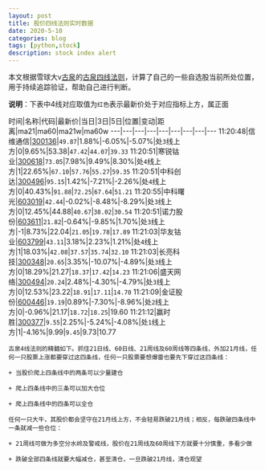 ```yaml
---
layout: post
title: 股价四线法则实时数据
date: 2020-5-10
categories: blog
tags: [python,stock]
description: stock index alert
---
```



本文根据雪球大v[古泉](https://xueqiu.com/u/7148646888)的[古泉四线法则](https://xueqiu.com/7148646888/130498192)，计算了自己的一些自选股当前所处位置，用于持续追踪验证，帮助自己进行判断。

**说明**：下表中4线对应取值为`红色`表示最新价处于对应指标上方，属正面

时间|名称|代码|最新价|当日|3日|5日|位置|变动|距离|ma21|ma60|ma21w|ma60w
---|---|---|---|---|---|---|---|---
11:20:48|信维通信|[300136](https://xueqiu.com/S/SZ300136)|`49.87`|1.88%|-6.05%|-5.07%|处`3`线上方|0|9.65%|53.38|`47.42`|`44.07`|`39.33`
11:20:51|寒锐钴业|[300618](https://xueqiu.com/S/SZ300618)|`73.05`|7.98%|9.49%|8.30%|处`4`线上方|1|22.65%|`67.10`|`57.76`|`55.27`|`59.35`
11:20:51|中科创达|[300496](https://xueqiu.com/S/SZ300496)|`95.15`|1.42%|-7.21%|-2.26%|处`4`线上方|0|40.43%|`91.88`|`72.25`|`67.64`|`51.21`
11:20:55|中科曙光|[603019](https://xueqiu.com/S/SH603019)|`42.44`|-0.02%|-8.48%|-8.29%|处`3`线上方|0|12.45%|44.88|`40.67`|`38.02`|`30.54`
11:20:51|诺力股份|[603611](https://xueqiu.com/S/SH603611)|`21.82`|-0.64%|-9.85%|1.70%|处`3`线上方|-1|8.73%|22.04|`21.05`|`19.78`|`17.89`
11:21:03|华友钴业|[603799](https://xueqiu.com/S/SH603799)|`43.11`|3.18%|2.23%|1.21%|处`4`线上方|1|18.03%|`42.08`|`37.57`|`35.74`|`32.10`
11:21:03|长亮科技|[300348](https://xueqiu.com/S/SZ300348)|`20.65`|3.35%|-10.07%|-4.89%|处`3`线上方|0|18.29%|21.27|`18.37`|`17.42`|`14.23`
11:21:06|盛天网络|[300494](https://xueqiu.com/S/SZ300494)|`20.24`|2.48%|-4.30%|-4.79%|处`3`线上方|0|12.53%|23.22|`18.91`|`17.11`|`14.70`
11:21:09|金证股份|[600446](https://xueqiu.com/S/SH600446)|`19.19`|0.89%|-7.30%|-8.96%|处`2`线上方|0|-0.96%|21.17|`18.72`|`18.25`|19.60
11:21:12|赢时胜|[300377](https://xueqiu.com/S/SZ300377)|`9.55`|2.25%|-5.24%|-4.08%|处`1`线上方|1|-4.16%|9.99|`9.45`|9.73|10.77

```
古泉4线法则的精髓如下。抓住21日线、60日线、21周线及60周线等四条线，外加21月线，任何一只股票上涨都要穿过这四条线，任何一只股票要想爆雷也要先下穿过这四条线：

+ 当股价爬上四条线中的两条可以少量建仓

+ 爬上四条线中的三条可以加大仓位

+ 爬上四条线中的四条可以全仓

任何一只大牛，其股价都会坚守在21月线上方，不会轻易跌破21月线；相反，每跌破四条线中一条就减一些仓位：

+ 21周线可做为多空分水岭及警戒线，股价在21周线及60周线下方就要十分慎重，多看少做

+ 跌破全部四条线就要大幅减仓，甚至清仓，一旦跌破21月线，清仓观望
```